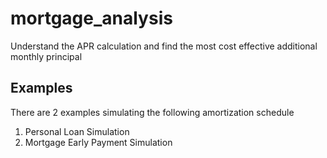 # mortgage_analysis
Understand the APR calculation and find the most cost effective additional monthly principal

## Examples
There are 2 examples simulating the following amortization schedule
1. Personal Loan Simulation
2. Mortgage Early Payment Simulation